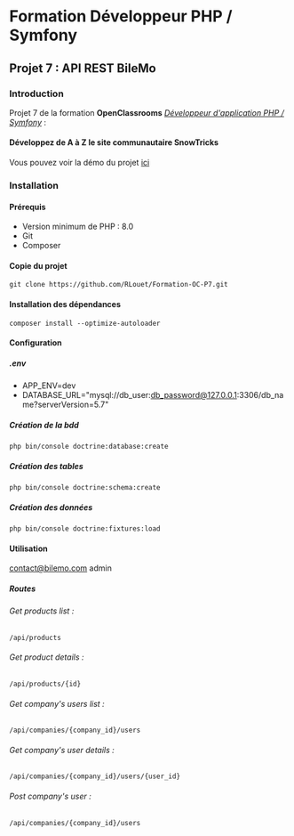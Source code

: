 # Formation Développeur PHP / Symfony
## Projet 7 : API REST BileMo

### Introduction
Projet 7 de la formation **OpenClassrooms** [*Développeur d'application PHP / Symfony*](https://openclassrooms.com/fr/paths/59-developpeur-dapplication-php-symfony) :

#### Développez de A à Z le site communautaire SnowTricks

Vous pouvez voir la démo du projet [ici](https://snowtricks.romainlouet.fr/)

### Installation

#### Prérequis
*   Version minimum de PHP : 8.0
*   Git
*   Composer

#### Copie du projet
`git clone https://github.com/RLouet/Formation-OC-P7.git`

#### Installation des dépendances
`composer install --optimize-autoloader`

#### Configuration
##### .env
*   APP_ENV=dev
*   DATABASE_URL="mysql://db_user:db_password@127.0.0.1:3306/db_name?serverVersion=5.7"
##### Création de la bdd
    php bin/console doctrine:database:create
##### Création des tables
    php bin/console doctrine:schema:create
##### Création des données
    php bin/console doctrine:fixtures:load
#### Utilisation
contact@bilemo.com
admin
##### Routes
###### Get products list :
    /api/products
###### Get product details :
    /api/products/{id}
###### Get company's users list :
    /api/companies/{company_id}/users
###### Get company's user details :
    /api/companies/{company_id}/users/{user_id}
###### Post company's user :
    /api/companies/{company_id}/users

